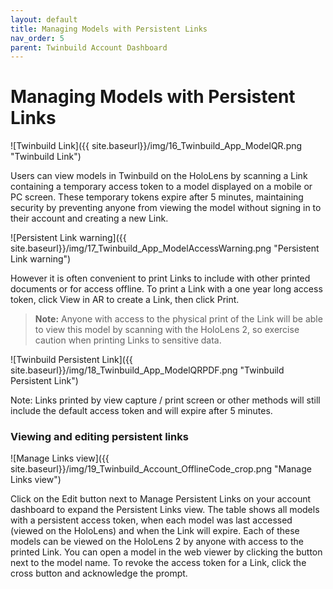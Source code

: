 ```yaml
---
layout: default
title: Managing Models with Persistent Links
nav_order: 5
parent: Twinbuild Account Dashboard
---
```


# Managing Models with Persistent Links

![Twinbuild Link]({{ site.baseurl}}/img/16_Twinbuild_App_ModelQR.png "Twinbuild Link")

Users can view models in Twinbuild on the HoloLens by scanning a Link containing a temporary access token to a model displayed on a mobile or PC screen. These temporary tokens expire after 5 minutes, maintaining security by preventing anyone from viewing the model without signing in to their account and creating a new Link.

![Persistent Link warning]({{ site.baseurl}}/img/17_Twinbuild_App_ModelAccessWarning.png "Persistent Link warning")

However it is often convenient to print Links to include with other printed documents or for access offline. To print a Link with a one year long access token, click View in AR to create a Link, then click Print.

> **Note:** Anyone with access to the physical print of the Link will be able to view this model by scanning with the HoloLens 2, so exercise caution when printing Links to sensitive data.

![Twinbuild Persistent Link]({{ site.baseurl}}/img/18_Twinbuild_App_ModelQRPDF.png "Twinbuild Persistent Link")

Note: Links printed by view capture / print screen or other methods will still include the default access token and will expire after 5 minutes.

### Viewing and editing persistent links

![Manage Links view]({{ site.baseurl}}/img/19_Twinbuild_Account_OfflineCode_crop.png "Manage Links view")

Click on the Edit button next to Manage Persistent Links on your account dashboard to expand the Persistent Links view. The table shows all models with a persistent access token, when each model was last accessed (viewed on the HoloLens) and when the Link will expire. Each of these models can be viewed on the HoloLens 2 by anyone with access to the printed Link. You can open a model in the web viewer by clicking the button next to the model name. To revoke the access token for a Link, click the cross button and acknowledge the prompt.
